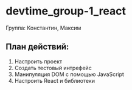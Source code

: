 # devtime_group-1_react
Группа: Константин, Максим

## План действий:
1. Настроить проект
2. Создать тестовый интрефейс
3. Манипуляция DOM с помощью JavaScript
4. Настроить React и библиотеки
